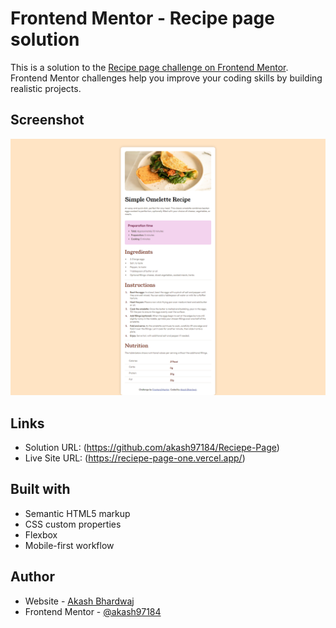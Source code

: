 # Frontend Mentor - Recipe page solution

This is a solution to the [Recipe page challenge on Frontend Mentor](https://www.frontendmentor.io/challenges/recipe-page-KiTsR8QQKm). Frontend Mentor challenges help you improve your coding skills by building realistic projects. 

## Screenshot

![Solution](./assets/images/Recipe%20page%20-%20127.0.0.1.png)


## Links

- Solution URL: (https://github.com/akash97184/Reciepe-Page)
- Live Site URL: (https://reciepe-page-one.vercel.app/)

## Built with

- Semantic HTML5 markup
- CSS custom properties
- Flexbox
- Mobile-first workflow


## Author

- Website - [Akash Bhardwaj](https://github.com/akash97184)
- Frontend Mentor - [@akash97184](https://www.frontendmentor.io/profile/akash97184)
